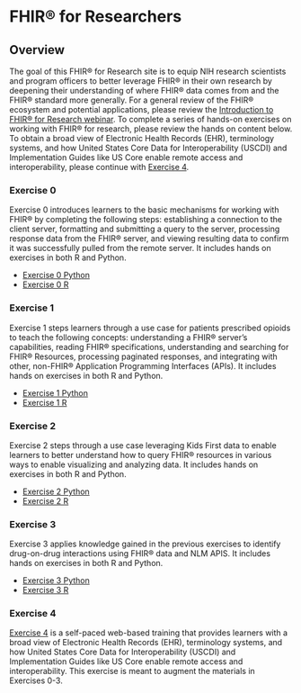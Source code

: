 # FHIR® for Researchers

## Overview

The goal of this FHIR® for Research site is to equip NIH research scientists and program officers to better leverage FHIR® in their own research by deepening their understanding of where FHIR® data comes from and the FHIR® standard more generally.
For a general review of the FHIR® ecosystem and potential applications, please review the [Introduction to FHIR® for Research webinar](https://www.youtube.com/watch?v=_ZwQW0BJJx0).
To complete a series of hands-on exercises on working with FHIR® for research, please review the hands on content below.
To obtain a broad view of Electronic Health Records (EHR), terminology systems, and how United States Core Data for Interoperability (USCDI) and Implementation Guides like US Core enable remote access and interoperability, please continue with [Exercise 4](exercise-4).


### Exercise 0

Exercise 0 introduces learners to the basic mechanisms for working with FHIR® by completing the following steps: establishing a connection to the client server, formatting and submitting a query to the server, processing response data from the FHIR® server, and viewing resulting data to confirm it was successfully pulled from the remote server.  It includes hands on exercises in both R and Python.

- [Exercise 0 Python](https://github.com/mitre/fhir-exercises/blob/main/Python/Exercise_0_Introduction.ipynb)
- [Exercise 0 R](r/0)

### Exercise 1

Exercise 1 steps learners through a use case for patients prescribed opioids to teach the following concepts: understanding a FHIR® server’s capabilities, reading FHIR® specifications, understanding and searching for FHIR® Resources, processing paginated responses, and integrating with other, non-FHIR® Application Programming Interfaces (APIs).  It includes hands on exercises in both R and Python.

- [Exercise 1 Python](https://github.com/mitre/fhir-exercises/blob/main/Python/Exercise_1_Opioids.ipynb)
- [Exercise 1 R](r/1)

### Exercise 2

Exercise 2 steps through a use case leveraging Kids First data to enable learners to better understand how to query FHIR® resources in various ways to enable visualizing and analyzing data.  It includes hands on exercises in both R and Python.

- [Exercise 2 Python](https://github.com/mitre/fhir-exercises/blob/main/Python/Exercise_2_KidsFirst.ipynb)
- [Exercise 2 R](r/2)

### Exercise 3

Exercise 3 applies knowledge gained in the previous exercises to identify drug-on-drug 
interactions using FHIR® data and NLM APIS. It includes hands on exercises in both 
R and Python.

- [Exercise 3 Python](https://github.com/mitre/fhir-exercises/blob/main/Python/Exercise_3_DrugInteractions.ipynb)
- [Exercise 3 R](r/3)

### Exercise 4

[Exercise 4](exercise-4) is a self-paced web-based training that provides learners with a broad view of Electronic Health Records (EHR), terminology systems, and how United States Core Data for Interoperability (USCDI) and Implementation Guides like US Core enable remote access and interoperability.  This exercise is meant to augment the materials in Exercises 0-3.

